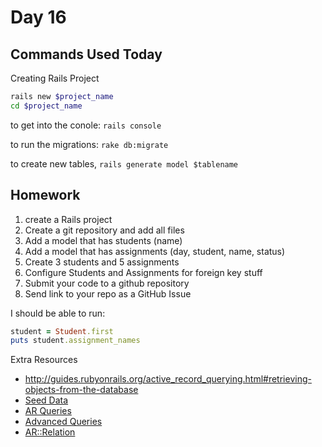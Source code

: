 Day 16
===========================


Commands Used Today
---------------------

Creating Rails Project

```bash
rails new $project_name  
cd $project_name
```

to get into the conole:
`rails console`

to run the migrations:
`rake db:migrate`

to create new tables,
`rails generate model $tablename`

Homework
-----------------------------

1. create a Rails project
2. Create a git repository and add all files
2. Add a model that has students (name)
3. Add a model that has assignments (day, student, name, status)
4. Create 3 students and 5 assignments
5. Configure Students and Assignments for foreign key stuff
6. Submit your code to a github repository
7. Send link to your repo as a GitHub Issue

I should be able to run:

```ruby
student = Student.first
puts student.assignment_names
```

Extra Resources
* http://guides.rubyonrails.org/active_record_querying.html#retrieving-objects-from-the-database
* [Seed Data](http://railscasts.com/episodes/179-seed-data)
* [AR Queries](http://railscasts.com/episodes/202-active-record-queries-in-rails-3)
* [Advanced Queries](http://railscasts.com/episodes/215-advanced-queries-in-rails-3)
* [AR::Relation](http://railscasts.com/episodes/239-activerecord-relation-walkthrough)
